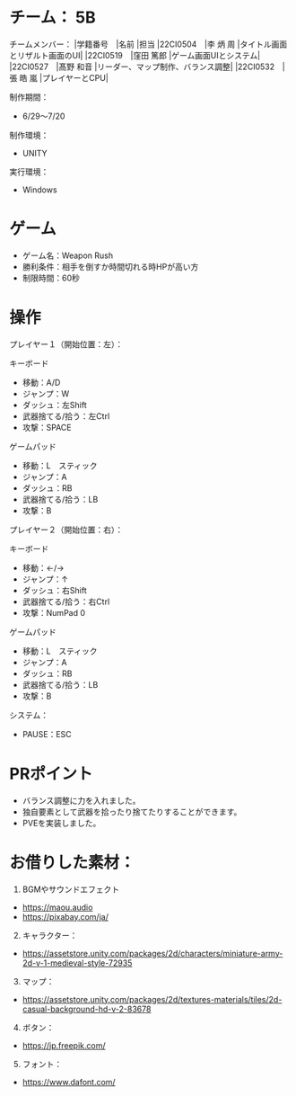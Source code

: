 # チーム： 5B

チームメンバー：
|学籍番号　|名前          |担当
|22CI0504　|李 炳 周      |タイトル画面とリザルト画面のUI|
|22CI0519　|窪田 篤郎     |ゲーム画面UIとシステム|
|22CI0527　|髙野 和音     |リーダー、マップ制作、バランス調整|
|22CI0532　|張 皓 嵐      |プレイヤーとCPU|

制作期間：
- 6/29～7/20

制作環境：
- UNITY

実行環境：
- Windows

# ゲーム
- ゲーム名：Weapon Rush
- 勝利条件：相手を倒すか時間切れる時HPが高い方
- 制限時間：60秒

# 操作

プレイヤー１（開始位置：左）：

キーボード
- 移動：A/D
- ジャンプ：W
- ダッシュ：左Shift
- 武器捨てる/拾う：左Ctrl
- 攻撃：SPACE

ゲームパッド
- 移動：L　スティック
- ジャンプ：A
- ダッシュ：RB
- 武器捨てる/拾う：LB
- 攻撃：B

プレイヤー２（開始位置：右）：

キーボード
- 移動：←/→
- ジャンプ：↑
- ダッシュ：右Shift
- 武器捨てる/拾う：右Ctrl
- 攻撃：NumPad 0

ゲームパッド
- 移動：L　スティック
- ジャンプ：A
- ダッシュ：RB
- 武器捨てる/拾う：LB
- 攻撃：B

システム：
- PAUSE：ESC

# PRポイント
- バランス調整に力を入れました。
- 独自要素として武器を拾ったり捨てたりすることができます。
- PVEを実装しました。 

# お借りした素材：

1. BGMやサウンドエフェクト
- https://maou.audio 
- https://pixabay.com/ja/

2. キャラクター：
- https://assetstore.unity.com/packages/2d/characters/miniature-army-2d-v-1-medieval-style-72935

3. マップ：
- https://assetstore.unity.com/packages/2d/textures-materials/tiles/2d-casual-background-hd-v-2-83678	

4. ボタン：
- https://jp.freepik.com/

5. フォント：
- https://www.dafont.com/		

